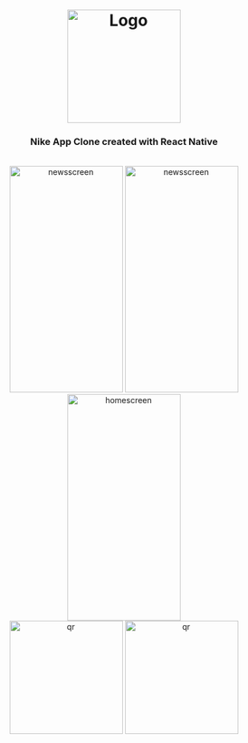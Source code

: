 <h1 align="center">
  <img width="200px" src="https://i.pinimg.com/736x/1b/e7/4b/1be74b1feb2335ef6bdbc88ac29aba8a.jpg" alt="Logo" />
  <br />
</h1>

<h3 align="center">
   Nike App Clone created with React Native</a>
</h3>


<div style="display: inline_block" align="center"><br>
  <img width="200px" height="400px" style="object-fit: contain" src="https://user-images.githubusercontent.com/75967993/218299818-0c4131e1-b678-4e7d-ae24-8e4d2324573a.png" alt="newsscreen"/>
  <img width="200px" height="400px" style="object-fit: contain" src="https://user-images.githubusercontent.com/75967993/218299816-aa9c2c42-f4ea-4035-a7a9-fd8883b6d6c5.png" alt="newsscreen"/>
  <img width="200px" height="400px"" style="object-fit: contain" src="https://user-images.githubusercontent.com/75967993/218299810-23656fca-1590-4ca6-9615-c12e1fa21789.png" alt="homescreen" />
</div>

<div align="center">
  <a href="#"><img src="https://qr.expo.dev/expo-go?owner=flexnerr&slug=coinbase-clone&releaseChannel=default&host=exp.host" alt="qr" width="200" height="200" /></a>
  <a href="#"><img src="https://user-images.githubusercontent.com/99184393/182557606-b36f2540-1260-42bf-b547-ed5832e3615e.png" alt="qr" width="200" height="200" /></a>
</div>
